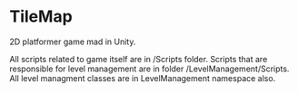# TileMap
2D platformer game mad in Unity.

All scripts related to game itself are in /Scripts folder. 
Scripts that are responsible for level management are in folder /LevelManagement/Scripts.
All level managment classes are in LevelManagement namespace also.
